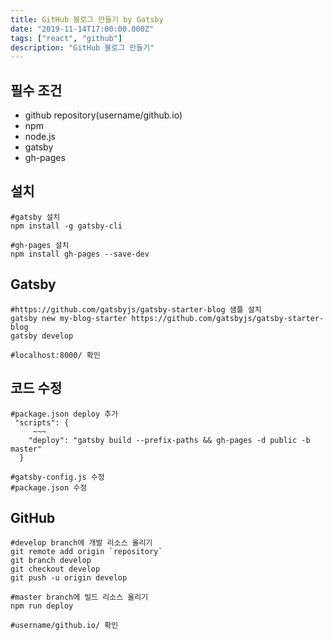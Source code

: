 ```yaml
---
title: GitHub 블로그 만들기 by Gatsby
date: "2019-11-14T17:00:00.000Z"
tags: ["react", "github"]
description: "GitHub 블로그 만들기"
---
```


## 필수 조건
+ github repository(username/github.io)
+ npm
+ node.js
+ gatsby
+ gh-pages

## 설치
```
#gatsby 설치
npm install -g gatsby-cli

#gh-pages 설치
npm install gh-pages --save-dev
```

## Gatsby
```
#https://github.com/gatsbyjs/gatsby-starter-blog 샘플 설치
gatsby new my-blog-starter https://github.com/gatsbyjs/gatsby-starter-blog
gatsby develop

#localhost:8000/ 확인
```

## 코드 수정
```
#package.json deploy 추가
 "scripts": {
     ~~~
    "deploy": "gatsby build --prefix-paths && gh-pages -d public -b master"
  }
  
#gatsby-config.js 수정
#package.json 수정
```

## GitHub
```
#develop branch에 개발 리소스 올리기
git remote add origin `repository`
git branch develop
git checkout develop
git push -u origin develop

#master branch에 빌드 리소스 올리기
npm run deploy

#username/github.io/ 확인
```
